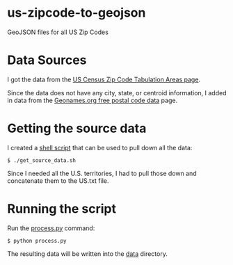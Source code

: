 # us-zipcode-to-geojson

GeoJSON files for all US Zip Codes

# Data Sources

I got the data from the [US Census Zip Code Tabulation Areas page](https://www.census.gov/geo/maps-data/data/cbf/cbf_zcta.html).

Since the data does not have any city, state, or centroid information, I added in data from the [Geonames.org free postal code data](http://download.geonames.org/export/zip/) page.

# Getting the source data

I created a [shell script](get_source_data.sh) that can be used to pull down all the data:
```
$ ./get_source_data.sh
```

Since I needed all the U.S. territories, I had to pull those down and concatenate them to the US.txt file.

# Running the script

Run the [process.py](process.py) command:
```
$ python process.py
```

The resulting data will be written into the [data](data/) directory.

